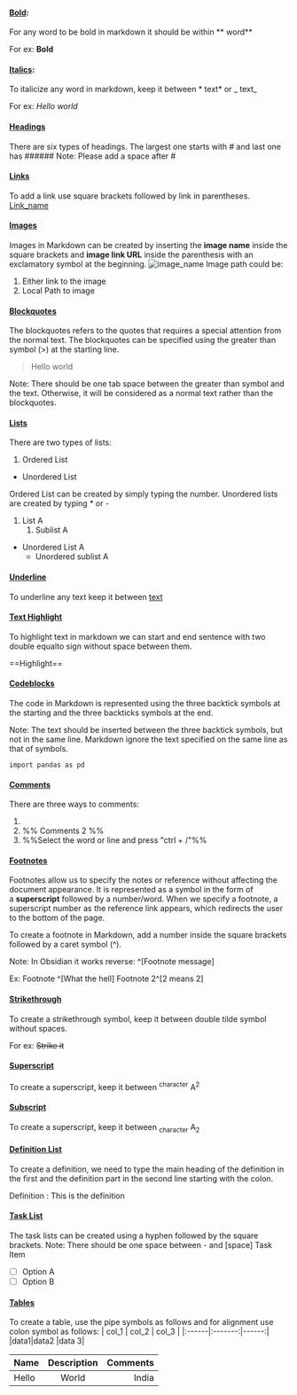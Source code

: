 #### <u>Bold</u>:
For any word to be bold in markdown it should be within ** word**

For ex: **Bold**

#### <u>Italics</u>:
To italicize any word in markdown, keep it between * text* or _ text_

For ex: *Hello* _world_

#### <u>Headings</u>
There are six types of headings. 
The largest one starts with # and last one has ######
Note: Please add a space after #

#### <u>Links</u>
To add a link use square brackets followed by link in parentheses.
[Link_name](https://www.javatpoint.com/link-in-markdown)

#### <u>Images</u>
Images in Markdown can be created by inserting the **image name** inside the square brackets and **image link URL** inside the parenthesis with an exclamatory symbol at the beginning.
![image_name](Image_path)
Image path could be:
1) Either link to the image
2) Local Path to image

#### <u>Blockquotes</u>
The blockquotes refers to the quotes that requires a special attention from the normal text. The blockquotes can be specified using the greater than symbol (>) at the starting line.

>    Hello
>    world

Note: There should be one tab space between the greater than symbol and the text. Otherwise, it will be considered as a normal text rather than the blockquotes.

#### <u>Lists</u>
There are two types of lists:
1) Ordered List
- Unordered List

Ordered List can be created by simply typing the number.
Unordered lists are created by typing * or -

1) List A
	1) Sublist A

* Unordered List A
	* Unordered sublist A


#### <u>Underline</u>
To underline any text keep it between <u>text</u>

#### <u>Text Highlight</u>
To highlight text in markdown we can start and end sentence with two double equalto sign without space between them.

==Highlight==

#### <u>Codeblocks</u>
The code in Markdown is represented using the three backtick symbols at the starting and the three backticks symbols at the end.

Note: The text should be inserted between the three backtick symbols, but not in the same line. Markdown ignore the text specified on the same line as that of symbols.

```
import pandas as pd
```

#### <u>Comments</u>
There are three ways to comments:
1. <!--Comments 1-->
2. %% Comments 2 %%
3.  %%Select the word or line and press "ctrl + /"%%

#### <u>Footnotes</u>
Footnotes allow us to specify the notes or reference without affecting the document appearance. It is represented as a symbol in the form of a **superscript** followed by a number/word. When we specify a footnote, a superscript number as the reference link appears, which redirects the user to the bottom of the page.

To create a footnote in Markdown, add a number inside the square brackets followed by a caret symbol (^).

Note: In Obsidian it works reverse: ^[Footnote message]

Ex:
Footnote ^[What the hell] Footnote 2^[2 means 2]

#### <u>Strikethrough</u>
To create a strikethrough symbol, keep it between double tilde symbol without spaces.

For ex:
~~Strike it~~

#### <u>Superscript</u>
To create a superscript, keep it between  <sup>character</sup>
A<sup>2</sup>


#### <u>Subscript</u>
To create a superscript, keep it between  <sub>character</sub>
A<sub>2</sub>



#### <u>Definition List</u>
To create a definition, we need to type the main heading of the definition in the first and the definition part in the second line starting with the colon.

Definition
: This is the definition




#### <u>Task List</u>
The task lists can be created using a hyphen followed by the square brackets.
Note: There should be one space between - and [space] Task Item
- [ ]    Option A
- [ ]    Option B

#### <u>Tables</u>
To create a table, use the pipe symbols as follows and for alignment use colon symbol as follows:
| col_1 | col_2 | col_3 |
|:------|:-------:|------:|
|data1|data2   |data 3|

| Name | Description | Comments |
|:-------|:-------------:|-------------:|
| Hello  | World          | India           |
